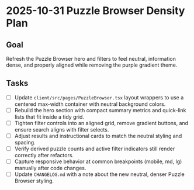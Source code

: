 # 2025-10-31 Puzzle Browser Density Plan

## Goal
Refresh the Puzzle Browser hero and filters to feel neutral, information dense, and properly aligned while removing the purple gradient theme.

## Tasks
- [ ] Update `client/src/pages/PuzzleBrowser.tsx` layout wrappers to use a centered max-width container with neutral background colors.
- [ ] Rebuild the hero section with compact summary metrics and quick-link lists that fit inside a tidy grid.
- [ ] Tighten filter controls into an aligned grid, remove gradient buttons, and ensure search aligns with filter selects.
- [ ] Adjust results and instructional cards to match the neutral styling and spacing.
- [ ] Verify derived puzzle counts and active filter indicators still render correctly after refactors.
- [ ] Capture responsive behavior at common breakpoints (mobile, md, lg) manually after code changes.
- [ ] Update `CHANGELOG.md` with a note about the new neutral, denser Puzzle Browser styling.
